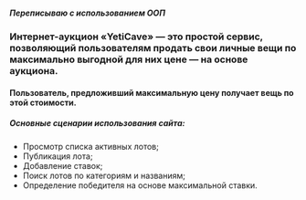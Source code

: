 ##### Переписываю с использованием ООП
### Интернет-аукцион «YetiCave» — это простой сервис, позволяющий пользователям продать свои личные вещи по максимально выгодной для них цене — на основе аукциона.

#### Пользователь, предложивший максимальную цену получает вещь по этой стоимости.

##### Основные сценарии использования сайта:

* Просмотр списка активных лотов;
* Публикация лота;
* Добавление ставок;
* Поиск лотов по категориям и названиям;
* Определение победителя на основе максимальной ставки.
